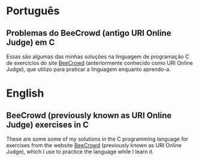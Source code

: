 # Português
## Problemas do BeeCrowd (antigo URI Online Judge) em C
Essas são algumas das minhas soluções na linguagem de programação C de exercícios do site <a href="https://www.beecrowd.com.br/judge/pt/login" target="_blank">BeeCrowd</a> (anteriormente conhecido como URI Online Judge), que utilizo para praticar a linguagem enquanto aprendo-a.<br/>

# English
## BeeCrowd (previously known as URI Online Judge) exercises in C
These are some some of my solutions in the C programming language for exercises from the website  <a href="https://www.beecrowd.com.br/judge/pen/login" target="_blank">BeeCrowd</a> (previously known as URI Online Judge), which I use to practice the language while I learn it.
